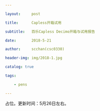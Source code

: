 ```yaml
---

layout:     post

title:      Capless开箱试用

subtitle:   百乐Capless Decimo开箱与试用报告

date:       2018-5-21

author:     scchan(csc0330)

header-img: img/2018-1.jpg

catalog: true

tags:

    - pens

---
```

占位。更新时间：5月26日左右。